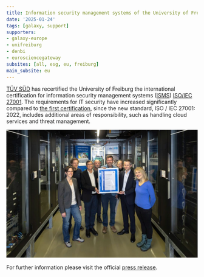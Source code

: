 ```yaml
---
title: Information security management systems of the University of Freiburg recertified by TÜV SÜD
date: '2025-01-24'
tags: [galaxy, support]
supporters:
- galaxy-europe
- unifreiburg
- denbi
- eurosciencegateway
subsites: [all, esg, eu, freiburg]
main_subsite: eu
---
```


[TÜV SÜD](https://www.tuvsud.com) has recertified the University of Freiburg the international certification for information security management systems ([ISMS](https://en.wikipedia.org/wiki/Information_security_management)) [ISO/IEC 27001](https://en.wikipedia.org/wiki/ISO/IEC_27001). The requirements for IT security have increased significantly compared to [the first certification](https://www.pr.uni-freiburg.de/pm/2022/it-sicherheitsmanagement-der-universitaet-freiburg-durch-tuev-sued-zertifiziert), since the new standard, ISO / IEC 27001: 2022, includes additional areas of responsibility, such as handling cloud services and threat management. 

![handover of the certificate](./certification_group.jpg)

For further information please visit the official [press release](https://uni-freiburg.de/informationssicherheitsmanagement-der-universitaet-freiburg-durch-tuev-sued-rezertifiziert/).

